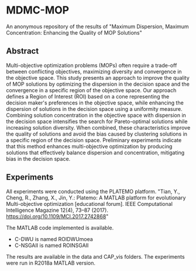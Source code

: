 # MDMC-MOP
An anonymous repository of the results of
"Maximum Dispersion, Maximum Concentration: Enhancing the Quality of MOP Solutions"

## Abstract
Multi-objective optimization problems (MOPs) often require a trade-off between conflicting objectives, maximizing diversity and convergence in the objective space. This study presents an approach to improve the quality of MOP solutions by optimizing the dispersion in the decision space and the convergence in a specific region of the objective space. Our approach defines a Region of Interest (ROI) based on a cone representing the decision maker's preferences in the objective space, while enhancing the dispersion of solutions in the decision space using a uniformity measure. Combining solution concentration in the objective space with dispersion in the decision space intensifies the search for Pareto-optimal solutions while increasing solution diversity. When combined, these characteristics improve the quality of solutions and avoid the bias caused by clustering solutions in a specific region of the decision space.  Preliminary experiments indicate that this method enhances multi-objective optimization by producing solutions that effectively balance dispersion and concentration, mitigating bias in the decision space.


## Experiments

All experiments were conducted using the PLATEMO platform.
"Tian, Y., Cheng, R., Zhang, X., Jin, Y.: Platemo: A MATLAB platform for evolutionary
Multi-objective optimization [educational forum]. IEEE Computational Intelligence
Magazine 12(4), 73–87 (2017). https://doi.org/10.1109/MCI.2017.2742868"

The MATLAB code implemented is available.
  * C-DWU is named ROIDWUmoea
  * C-NSGAII is named ROINSGAII

The results are available in the data and CAP_vis folders. The experiments were run in R2018a MATLAB version.






  
